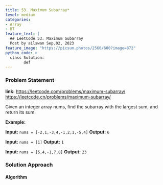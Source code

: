 ```yaml
---
title: 53. Maximum Subarray*
level: medium
categories:
- Array
- BT
feature_text: |
  ## LeetCode 53. Maximum Subarray
  Post by ailswan Sep.02, 2023
feature_image: "https://picsum.photos/2560/600?image=872"
python_code: >
  class Solution:
        def
---
```


### Problem Statement
**link:**
https://leetcode.com/problems/maximum-subarray/
https://leetcode.cn/problems/maximum-subarray/

Given an integer array nums, find the subarray with the largest sum, and return its sum.

**Example:**

**Input:** `nums = [-2,1,-3,4,-1,2,1,-5,4]`
**Output:** `6`

**Input:** `nums = [1]`
**Output:** `1`

**Input:** `nums = [5,4,-1,7,8]`
**Output:** `23`


### Solution Approach

 

#### Algorithm

 
